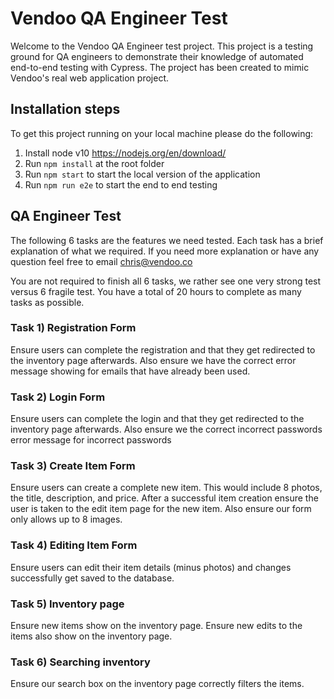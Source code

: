 # Vendoo QA Engineer Test
Welcome to the Vendoo QA Engineer test project. This project is a testing ground for QA engineers to demonstrate their knowledge of automated end-to-end testing with Cypress. The project has been created to mimic Vendoo's real web application project.

## Installation steps
To get this project running on your local machine please do the following:

1. Install node v10 https://nodejs.org/en/download/
2. Run `npm install` at the root folder
3. Run `npm start` to start the local version of the application
4. Run `npm run e2e` to start the end to end testing

## QA Engineer Test
The following 6 tasks are the features we need tested. Each task has a brief explanation of what we required. If you need more explanation or have any question feel free to email chris@vendoo.co

You are not required to finish all 6 tasks, we rather see one very strong test versus 6 fragile test. You have a total of 20 hours to complete as many tasks as possible.

### Task 1) Registration Form
Ensure users can complete the registration and that they get redirected to the inventory page afterwards. Also ensure we have the correct error message showing for emails that have already been used.

### Task 2) Login Form
Ensure users can complete the login and that they get redirected to the inventory page afterwards. Also ensure we the correct incorrect passwords error message for incorrect passwords

### Task 3) Create Item Form
Ensure users can create a complete new item. This would include 8 photos, the title, description, and price. After a successful item creation ensure the user is taken to the edit item page for the new item. Also ensure our form only allows up to 8 images. 

### Task 4) Editing Item Form
Ensure users can edit their item details (minus photos) and changes successfully get saved to the database.

### Task 5) Inventory page
Ensure new items show on the inventory page. Ensure new edits to the items also show on the inventory page.

### Task 6) Searching inventory
Ensure our search box on the inventory page correctly filters the items.
